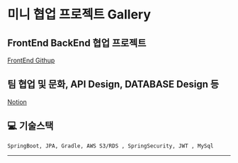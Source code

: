 # 미니 협업 프로젝트 Gallery

## FrontEnd BackEnd 협업 프로젝트
[FrontEnd Githup](https://github.com/ARONGLEE/Exhibition)

## 팀 협업 및 문화, API Design, DATABASE Design 등
[Notion](https://guiltless-dimple-401.notion.site/Gallery-house-bf597ad790c14bd2b4200d8f73b06e4d)

## 💻 기술스택
    SpringBoot, JPA, Gradle, AWS S3/RDS , SpringSecurity, JWT , MySql
---













